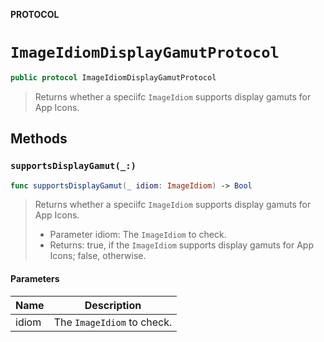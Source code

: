 **PROTOCOL**

# `ImageIdiomDisplayGamutProtocol`

```swift
public protocol ImageIdiomDisplayGamutProtocol
```

> Returns whether a speciifc `ImageIdiom` supports display gamuts for App Icons.

## Methods
### `supportsDisplayGamut(_:)`

```swift
func supportsDisplayGamut(_ idiom: ImageIdiom) -> Bool
```

> Returns whether a speciifc `ImageIdiom` supports display gamuts for App Icons.
>  - Parameter idiom: The `ImageIdiom` to check.
>  - Returns: true, if the `ImageIdiom` supports display gamuts for App Icons; false, otherwise.

#### Parameters

| Name | Description |
| ---- | ----------- |
| idiom | The `ImageIdiom` to check. |
